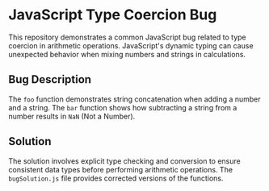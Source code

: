 # JavaScript Type Coercion Bug

This repository demonstrates a common JavaScript bug related to type coercion in arithmetic operations.  JavaScript's dynamic typing can cause unexpected behavior when mixing numbers and strings in calculations.

## Bug Description

The `foo` function demonstrates string concatenation when adding a number and a string. The `bar` function shows how subtracting a string from a number results in `NaN` (Not a Number).

## Solution

The solution involves explicit type checking and conversion to ensure consistent data types before performing arithmetic operations. The `bugSolution.js` file provides corrected versions of the functions.